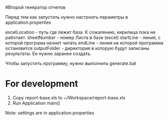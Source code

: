 #Второй генератор отчетов


Перед тем как запустить нужно настроить параметры в application.properties

excelLocation - путь где лежит база. К сожалению, кирилица пока не работает.
sheetNumber - номер Листа в базе (excel)
startLine - линия, с которой програма начнет читать
endLine - линия на которой программа остановится
outputFolder - директория в которую будут записаны результаты. Ее нужно заранее создать.

Чтобы запустить программу, нужно выполнить generate.bat

# For development
1) Copy report-base.xls to ~/Workspace/report-base.xls
2) Run Application main()

Note: settings are in application.properties
